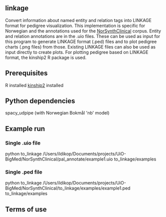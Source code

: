 ## linkage

Convert information about named entity and relation tags into LINKAGE format for pedigree visualization. This implementation is specific for Norwegian and the annotations used for the [NorSynthClinical](https://github.com/ltgoslo/NorSynthClinical) corpus.
Entity and relation annotations are in the .uio files. These can be used as input for this program to generate LINKAGE format (.ped) files and to plot pedigree charts (.png files) from those. Existing LINKAGE files can also be used as input directly to create plots. 
For plotting pedigree based on LINKAGE format, the kinship2 R package is used.

## Prerequisites

R installed
[kinship2](https://cran.r-project.org/web/packages/kinship2/index.html) installed

## Python dependencies

spacy_udpipe (with Norwegian Bokmål 'nb' model)

## Example run

### Single .uio file
python to_linkage /Users/ildikop/Documents/projects/UiO-BigMed/NorSynthClinical/pal_annotate/example1.uio to_linkage/examples

### Single .ped file
python to_linkage /Users/ildikop/Documents/projects/UiO-BigMed/NorSynthClinical/to_linkage/examples/example1.ped to_linkage/examples

## Terms of use